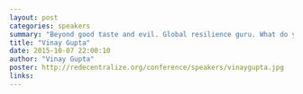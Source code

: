 ```yaml
---
layout: post
categories: speakers
summary: "Beyond good taste and evil. Global resilience guru. What do you do after it all goes wrong? And what about the poor, for whom it's never yet been right?"
title: "Vinay Gupta"
date: 2015-10-07 22:00:10
author: "Vinay Gupta"
poster: http://redecentralize.org/conference/speakers/vinaygupta.jpg
links:
---
```

